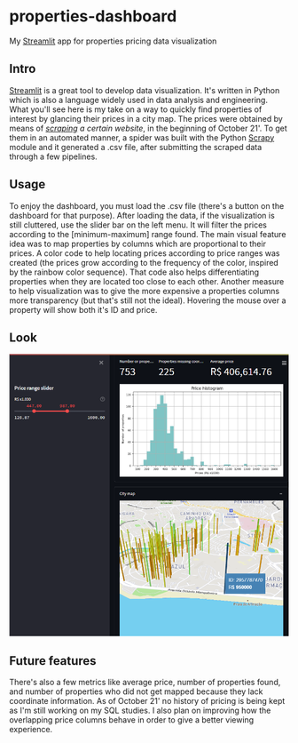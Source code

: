 # properties-dashboard
My [Streamlit](https://streamlit.io/) app for properties pricing data visualization

## Intro

[Streamlit](https://streamlit.io/) is a great tool to develop data visualization. It's written in Python which is also a language widely used in data analysis and engineering.
What you'll see here is my take on a way to quickly find properties of interest by glancing their prices in a city map.
The prices were obtained by means of *[scraping](https://en.wikipedia.org/wiki/Web_scraping) a certain website*, in the beginning of October 21'. To get them in an automated manner, a spider was built with the Python [Scrapy](https://scrapy.org/) module and it generated a .csv file, after submitting the scraped data through a few pipelines.

## Usage

To enjoy the dashboard, you must load the .csv file (there's a button on the dashboard for that purpose).
After loading the data, if the visualization is still cluttered, use the slider bar on the left menu. It will filter the prices according to the [minimum-maximum] range found.
The main visual feature idea was to map properties by columns which are proportional to their prices.
A color code to help locating prices according to price ranges was created (the prices grow according to the frequency of the color, inspired by the rainbow color sequence). That code also helps differentiating properties when they are located too close to each other. Another measure to help visualization was to give the more expensive a properties columns more transparency (but that's still not the ideal). Hovering the mouse over a property will show both it's ID and price.

## Look
![Long live the dark themes!](.github/Price_mapper.png)

## Future features
There's also a few metrics like average price, number of properties found, and number of properties who did not get mapped because they lack coordinate information.
As of October 21' no history of pricing is being kept as I'm still working on my SQL studies. I also plan on improving how the overlapping price columns behave in order to give a better viewing experience.
